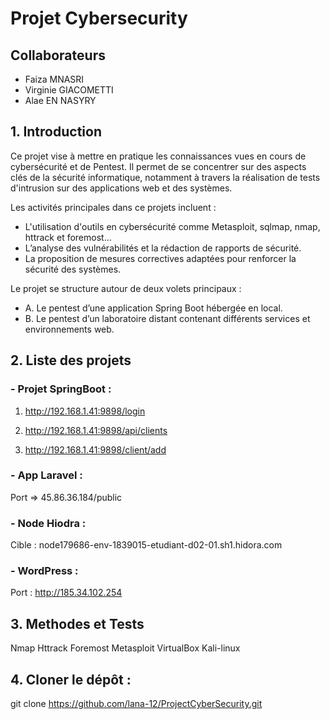 # Projet Cybersecurity

## Collaborateurs

- Faiza MNASRI
- Virginie GIACOMETTI
- Alae EN NASYRY


## 1. Introduction

Ce projet vise à mettre en pratique les connaissances vues en cours de cybersécurité et de Pentest. Il permet de se concentrer sur des aspects clés de la sécurité informatique, notamment à travers la réalisation de tests d'intrusion sur des applications web et des systèmes.

Les activités principales dans ce projets incluent :

- L'utilisation d'outils en cybersécurité comme Metasploit, sqlmap, nmap, httrack et foremost...
- L’analyse des vulnérabilités et la rédaction de rapports de sécurité.
- La proposition de mesures correctives adaptées pour renforcer la sécurité des systèmes.

Le projet se structure autour de deux volets principaux :

- A. Le pentest d’une application Spring Boot hébergée en local.
- B. Le pentest d’un laboratoire distant contenant différents services et environnements web.

## 2. Liste des projets

### - Projet SpringBoot : 
1. http://192.168.1.41:9898/login

2. http://192.168.1.41:9898/api/clients

3. http://192.168.1.41:9898/client/add

### - App Laravel :
Port => 45.86.36.184/public

### - Node Hiodra : 

Cible : node179686-env-1839015-etudiant-d02-01.sh1.hidora.com
### - WordPress : 
Port : http://185.34.102.254

## 3. Methodes et Tests
Nmap
Httrack
Foremost
Metasploit
VirtualBox
Kali-linux


## 4. Cloner le dépôt :
git clone https://github.com/lana-12/ProjectCyberSecurity.git


